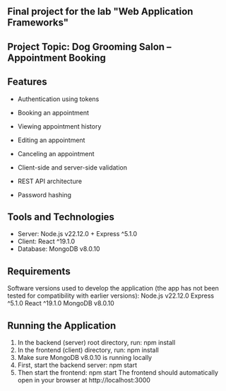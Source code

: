 ## Final project for the lab "Web Application Frameworks"

## Project Topic: Dog Grooming Salon – Appointment Booking

## Features

- Authentication using tokens

- Booking an appointment

- Viewing appointment history

- Editing an appointment

- Canceling an appointment

- Client-side and server-side validation

- REST API architecture

- Password hashing



## Tools and Technologies
- Server: Node.js v22.12.0 + Express ^5.1.0
- Client: React ^19.1.0
- Database: MongoDB v8.0.10

## Requirements
Software versions used to develop the application (the app has not been tested for compatibility with earlier versions):
Node.js v22.12.0
Express ^5.1.0
React ^19.1.0
MongoDB v8.0.10

## Running the Application
1. In the backend (server) root directory, run:
	npm install
2. In the frontend (client) directory, run:
	npm install
3. Make sure MongoDB v8.0.10 is running locally
4. First, start the backend server:
	npm start
5. Then start the frontend:
	npm start
The frontend should automatically open in your browser at http://localhost:3000
